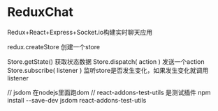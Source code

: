 # ReduxChat
Redux+React+Express+Socket.io构建实时聊天应用



redux.createStore   创建一个store

Store.getState()          获取状态数据
Store.dispatch( action )  发送一个action
Store.subscribe( listener )  监听store是否发生变化，如果发生变化就调用listener


// jsdom 在nodejs里面跑dom
// react-addons-test-utils 是测试插件
npm install --save-dev jsdom  react-addons-test-utils

